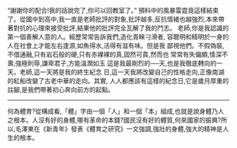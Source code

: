“謝謝你的配合!我的話說完了,你可以回教室了。”
預料中的風暴雷霆竟這樣結束了。從國中到高中,我一直是老師批評的對象,批評越多,反抗情緒也越強烈,本來帶著對抗的心理來接受批評,結果他的批評完全瓦解了我的鬥志。
老師,你是我認識的第一個善解人意的人。經歷常常告訴我們,造化青睞刁滑者, 容聰明和精明於一身的人在社會上才能左右逢源,如魚得水,活得有滋有味。但是我 鄙視他們。不假偽裝,不借通融,只有岩石般的硬,只有赤裸裸的真,固然可貴,然而也 常常有失偏頗,情深不壽,強極則辱,謙卑君子,方能溫潤如玉
這是我最剛烈的──天,也是我徹底轉向的一天。老師,這一天將是我的終生紀念 日,這一天我將改變自己的性格走向,正像南湖的紅船改變了古老中華的走向。其實, 人人都應該有這樣的紀念日,它是歲月厚重的註腳,是我們帶著初心奔向前方的起點。

---

何為體育?從構成看,「體」字由一個「人」和一個「本」組成,也就是說身體乃人之根本。人沒有好的身體,哪有革命的本錢?國民沒有好的體質,何來國家的振興?所以,毛澤東在《新青年》發表《體育之研究》一文強調,強壯的身體,強大的精神是人生的根本。
